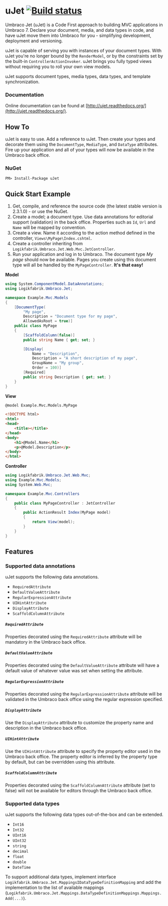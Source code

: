 # uJet [![Build status](https://ci.appveyor.com/api/projects/status/2ce4vbe5dexoqey7)](https://ci.appveyor.com/project/logikfabrik/ujet)
Umbraco Jet (uJet) is a Code First approach to building MVC applications in Umbraco 7. Declare your document, media, and data types in code, and have uJet move them into Umbraco for you - simplifying development, deployment and versioning.

uJet is capable of serving you with instances of your document types. With uJet you're no longer bound by the `RenderModel`, or by the constraints set by the built-in `ControllerActionInvoker`. uJet brings you fully typed views without requiring you to roll your own view models.

uJet supports document types, media types, data types, and template synchronization.

### Documentation
Online documentation can be found at [http://ujet.readthedocs.org/](http://ujet.readthedocs.org/).

## How To
uJet is easy to use. Add a reference to uJet. Then create your types and decorate them using the `DocumentType`, `MediaType`, and `DataType` attributes. Fire up your application and all of your types will now be available in the Umbraco back office.

### NuGet
```
PM> Install-Package uJet
```

## Quick Start Example
1. Get, compile, and reference the source code (the latest stable version is 2.3.1.0) - or use the NuGet.
2. Create a model; a document type. Use data annotations for editorial support (validation) in the back office. Properties such as `Id`, `Url` and `Name` will be mapped by convention.
3. Create a view. Name it according to the action method defined in the controller, `Views\MyPage\Index.cshtml`.
4. Create a controller inheriting from `Logikfabrik.Umbraco.Jet.Web.Mvc.JetController`.
5. Run your application and log in to Umbraco. The document type *My page* should now be available. Pages you create using this document type will all be handled by the `MyPageController`. **It's that easy!**

**Model**
```csharp
using System.ComponentModel.DataAnnotations;
using Logikfabrik.Umbraco.Jet;

namespace Example.Mvc.Models
{
    [DocumentType(
        "My page",
        Description = "Document type for my page",
        AllowedAsRoot = true)]
    public class MyPage
    {
        [ScaffoldColumn(false)]
        public string Name { get; set; }

        [Display(
            Name = "Description",
            Description = "A short description of my page",
            GroupName = "My group",
            Order = 100)]
        [Required]
        public string Description { get; set; }
    }
}
```

**View**
```html
@model Example.Mvc.Models.MyPage

<!DOCTYPE html>
<html>
<head>
    <title></title>
</head>
<body>
    <h1>@Model.Name</h1>
    <p>@Model.Description</p>
</body>
</html>
```

**Controller**
```csharp
using Logikfabrik.Umbraco.Jet.Web.Mvc;
using Example.Mvc.Models;
using System.Web.Mvc;

namespace Example.Mvc.Controllers
{
    public class MyPageController : JetController
    {
        public ActionResult Index(MyPage model)
        {
            return View(model);
        }
    }
}
```
## Features

### Supported data annotations
uJet supports the following data annotations.

* `RequiredAttribute`
* `DefaultValueAttribute`
* `RegularExpressionAttribute`
* `UIHintAttribute`
* `DisplayAttribute`
* `ScaffoldColumnAttribute`

##### `RequiredAttribute`
Properties decorated using the `RequiredAttribute` attribute will be mandatory in the Umbraco back office.

##### `DefaultValueAttribute`
Properties decorated using the `DefaultValueAttribute` attribute will have a default value of whatever value was set when setting the attribute.

##### `RegularExpressionAttribute`
Properties decorated using the `RegularExpressionAttribute` attribute will be validated in the Umbraco back office using the regular expression specified.

##### `DisplayAttribute`
Use the `DisplayAttribute` attribute to customize the property name and description in the Umbraco back office.

##### `UIHintAttribute`
Use the `UIHintAttribute` attribute to specify the property editor used in the Umbraco back office. The property editor is inferred by the property type by default, but can be overridden using this attribute.

##### `ScaffoldColumnAttribute`
Properties decorated using the `ScaffoldColumnAttribute` attribute (set to false) will not be available for editors through the Umbraco back office.

### Supported data types
uJet supports the following data types out-of-the-box and can be extended.

* `Int16`
* `Int32`
* `UInt16`
* `UInt32`
* `string`
* `decimal`
* `float`
* `double`
* `DateTime`

To support additional data types, implement interface `Logikfabrik.Umbraco.Jet.MappingsIDataTypeDefinitionMapping` and add the implementation to the list of available mappings (`Logikfabrik.Umbraco.Jet.Mappings.DataTypeDefinitionMappings.Mappings.Add(...)`).